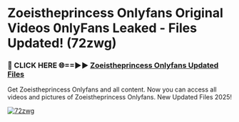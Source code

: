 # Zoeistheprincess Onlyfans Original Videos 0nlyFans Leaked - Files Updated! (72zwg)

<h3>🔴 CLICK HERE 🌐==►► <a href="https://tinyurl.com/ehrbuxhb" rel="nofollow">Zoeistheprincess Onlyfans Updated Files</a></h3>

Get Zoeistheprincess Onlyfans and all content. Now you can access all videos and pictures of Zoeistheprincess Onlyfans. New Updated Files 2025!

[![72zwg](https://i.imgur.com/lVYEuWS.gif)](https://tinyurl.com/ehrbuxhb)
